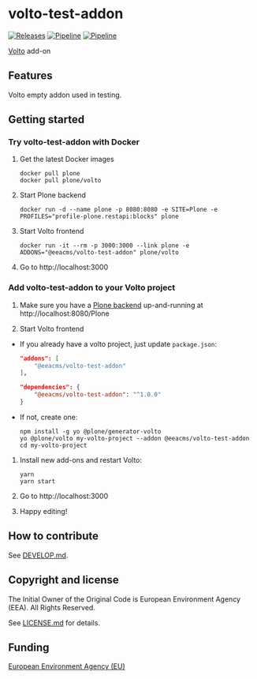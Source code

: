 # volto-test-addon
[![Releases](https://img.shields.io/github/v/release/eea/volto-test-addon)](https://github.com/eea/volto-test-addon/releases)
[![Pipeline](https://ci.eionet.europa.eu/buildStatus/icon?job=volto-addons%2Fvolto-test-addon%2Fmaster&subject=master)](https://ci.eionet.europa.eu/view/Github/job/volto-addons/job/volto-test-addon/job/master/display/redirect)
[![Pipeline](https://ci.eionet.europa.eu/buildStatus/icon?job=volto-addons%2Fvolto-test-addon%2Fdevelop&subject=develop)](https://ci.eionet.europa.eu/view/Github/job/volto-addons/job/volto-test-addon/job/develop/display/redirect)

[Volto](https://github.com/plone/volto) add-on

## Features

Volto empty addon used in testing. 

## Getting started

### Try volto-test-addon with Docker

1. Get the latest Docker images

   ```
   docker pull plone
   docker pull plone/volto
   ```

1. Start Plone backend
   ```
   docker run -d --name plone -p 8080:8080 -e SITE=Plone -e PROFILES="profile-plone.restapi:blocks" plone
   ```

1. Start Volto frontend

   ```
   docker run -it --rm -p 3000:3000 --link plone -e ADDONS="@eeacms/volto-test-addon" plone/volto
   ```

1. Go to http://localhost:3000

### Add volto-test-addon to your Volto project

1. Make sure you have a [Plone backend](https://plone.org/download) up-and-running at http://localhost:8080/Plone

1. Start Volto frontend

* If you already have a volto project, just update `package.json`:

   ```JSON
   "addons": [
       "@eeacms/volto-test-addon"
   ],

   "dependencies": {
       "@eeacms/volto-test-addon": "^1.0.0"
   }
   ```

* If not, create one:

   ```
   npm install -g yo @plone/generator-volto
   yo @plone/volto my-volto-project --addon @eeacms/volto-test-addon
   cd my-volto-project
   ```

1. Install new add-ons and restart Volto:

   ```
   yarn
   yarn start
   ```

1. Go to http://localhost:3000

1. Happy editing!

## How to contribute

See [DEVELOP.md](https://github.com/eea/volto-test-addon/blob/master/DEVELOP.md).

## Copyright and license

The Initial Owner of the Original Code is European Environment Agency (EEA).
All Rights Reserved.

See [LICENSE.md](https://github.com/eea/volto-test-addon/blob/master/LICENSE.md) for details.

## Funding

[European Environment Agency (EU)](http://eea.europa.eu)
